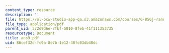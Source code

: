 ```yaml
---
content_type: resource
description: ''
file: https://ol-ocw-studio-app-qa.s3.amazonaws.com/courses/6-856j-randomized-algorithms-fall-2002/86cef32dfc9a8e7b1e1240fc03db48dc_ans9.pdf
file_type: application/pdf
parent_uid: 372d9d6e-7fbf-5010-8feb-41f111353735
resourcetype: Document
title: ans9.pdf
uid: 86cef32d-fc9a-8e7b-1e12-40fc03db48dc
---
```

